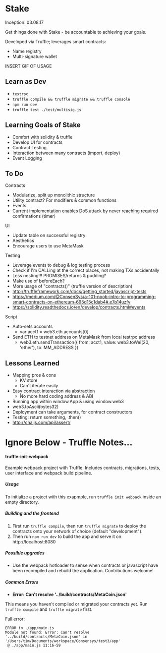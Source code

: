 # Stake

Inception: 03.08.17

Get things done with Stake - be accountable to achieving your goals.

Developed via Truffle; leverages smart contracts:
* Name registry
* Multi-signature wallet

INSERT GIF OF USAGE

## Learn as Dev
* `testrpc`
* `truffle compile && truffle migrate && truffle console`
* `npm run dev`
* `truffle test ./test/multisig.js`

## Learning Goals of Stake
* Comfort with solidity & truffle
* Develop UI for contracts
* Contract Testing
* Interaction between many contracts (import, deploy)
* Event Logging

## To Do

Contracts
* Modularize, split up monolithic structure
* Utility contract? For modifiers & common functions
* Events
* Current implementation enables DoS attack by never reaching required confirmations (timer)

UI
* Update table on successful registry
* Aesthetics
* Encourage users to use MetaMask

Testing
* Leverage events to debug & log testing process
* Check if I'm CALLing at the correct places, not making TXs accidentally
* Less nesting!!! PROMISES/returns & pudding?
* Make use of beforeEach?
* More usage of "contracts()" (truffle version of description)
* http://truffleframework.com/docs/getting_started/javascript-tests
* https://medium.com/@ConsenSys/a-101-noob-intro-to-programming-smart-contracts-on-ethereum-695d15c1dab4#.e7p14uzfv
* https://solidity.readthedocs.io/en/develop/contracts.html#events

Script
* Auto-sets accounts
  * var acct1 = web3.eth.accounts[0]
* Send ETH to testnet address on MetaMask from local testrpc address
  * web3.eth.sendTransaction({ from: acct1, value: web3.toWei(20, 'ether'), to: MM_ADDRESS })

## Lessons Learned
* Mapping pros & cons
  * KV store
  * Can't iterate easily
* Easy contract interaction via abstraction
  * No more hard coding address & ABI
* Running app within window.App & using window.web3
* web3.toAscii(bytes32)
* Deployment can take arguments, for contract constructors
* Testing: return something, .then()
* http://chaijs.com/api/assert/



# Ignore Below - Truffle Notes...

#### truffle-init-webpack
Example webpack project with Truffle. Includes contracts, migrations, tests, user interface and webpack build pipeline.

##### Usage

To initialize a project with this exapmple, run `truffle init webpack` inside an empty directory.

##### Building and the frontend

1. First run `truffle compile`, then run `truffle migrate` to deploy the contracts onto your network of choice (default "development").
1. Then run `npm run dev` to build the app and serve it on http://localhost:8080

##### Possible upgrades

* Use the webpack hotloader to sense when contracts or javascript have been recompiled and rebuild the application. Contributions welcome!

##### Common Errors

* **Error: Can't resolve '../build/contracts/MetaCoin.json'**

This means you haven't compiled or migrated your contracts yet. Run `truffle compile` and `truffle migrate` first.

Full error:

```
ERROR in ./app/main.js
Module not found: Error: Can't resolve '../build/contracts/MetaCoin.json' in '/Users/tim/Documents/workspace/Consensys/test3/app'
 @ ./app/main.js 11:16-59
```
